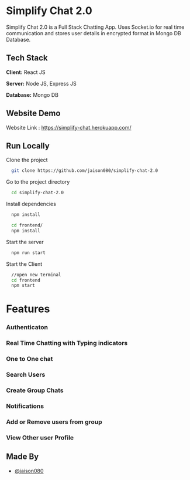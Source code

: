 # Simplify Chat 2.0

Simplify Chat 2.0 is a Full Stack Chatting App.
Uses Socket.io for real time communication and stores user details in encrypted format in Mongo DB Database.

## Tech Stack

**Client:** React JS

**Server:** Node JS, Express JS

**Database:** Mongo DB

## Website Demo

Website Link : https://simplify-chat.herokuapp.com/

## Run Locally

Clone the project

```bash
  git clone https://github.com/jaison080/simplify-chat-2.0
```

Go to the project directory

```bash
  cd simplify-chat-2.0
```

Install dependencies

```bash
  npm install
```

```bash
  cd frontend/
  npm install
```

Start the server

```bash
  npm run start
```

Start the Client

```bash
  //open new terminal
  cd frontend
  npm start
```

# Features

### Authenticaton

### Real Time Chatting with Typing indicators

### One to One chat

### Search Users

### Create Group Chats

### Notifications

### Add or Remove users from group

### View Other user Profile

## Made By

- [@jaison080](https://github.com/jaison080)
